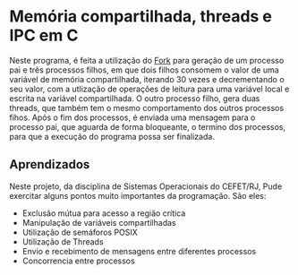 
# Memória compartilhada, threads e IPC em C


Neste programa, é feita a utilização do [Fork](https://br.ccm.net/faq/10841-o-que-faz-um-fork)  para geração de um processo pai e três processos filhos, em que dois filhos consomem o valor de uma variável de memória compartilhada, iterando 30 vezes e decrementando o seu valor, com a utlização de operações de leitura para uma variável local e escrita na variável compartilhada. O outro processo filho, gera duas threads, que também tem o mesmo comportamento dos outros processos fihos. Após o fim dos processos, é enviada uma mensagem para o processo pai, que aguarda de forma bloqueante, o termino dos processos, para que a execução do programa possa ser finalizada.

## Aprendizados

Neste projeto, da disciplina de Sistemas Operacionais do CEFET/RJ, Pude exercitar alguns pontos muito importantes da programação. São eles:
- Exclusão mútua para acesso a região crítica
- Manipulação de variáveis compartilhadas 
- Utilização de semáforos POSIX
- Utilização de Threads
- Envio e recebimento de mensagens entre diferentes processos
- Concorrencia entre processos
